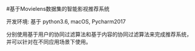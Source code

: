 #基于Movielens数据集的智能影视推荐系统

开发环境: 基于 python3.6, macOS, Pycharm2017

分别使用基于用户的协同过滤算法和基于内容的协同过滤算法来完成推荐系统，
并可以针对在不同应用场景下使用。
